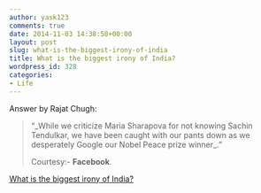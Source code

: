 ```yaml
---
author: yask123
comments: true
date: 2014-11-03 14:38:58+00:00
layout: post
slug: what-is-the-biggest-irony-of-india
title: What is the biggest irony of India?
wordpress_id: 328
categories:
- Life
---
```


Answer by Rajat Chugh:



<blockquote>“_While we criticize Maria Sharapova for not knowing Sachin Tendulkar, we have been caught with our pants down as we desperately Google our Nobel Peace prize winner_.”  
  <!--more--> 
 
Courtesy:- **Facebook**.</blockquote>



[What is the biggest irony of India?](http://www.quora.com/What-is-the-biggest-irony-of-India/answer/Rajat-Chugh-3)
